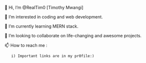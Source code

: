  👋 Hi, I’m @RealTim0 [Timothy Mwangi]
 
 👀 I’m interested in coding and web development.
 
 🌱 I’m currently learning MERN stack.
 
 💞️ I’m looking to collaborate on life-changing and awesome projects.
 
 📫 How to reach me :
 
       i) Important links are in my pr0file:)


